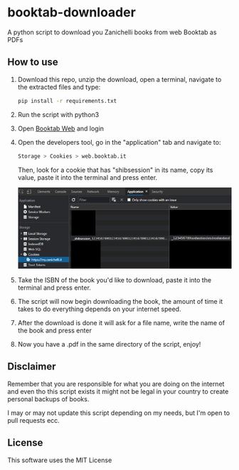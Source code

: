# booktab-downloader

A python script to download you Zanichelli books from web Booktab as PDFs

## How to use

1. Download this repo, unzip the download, open a terminal, navigate to the extracted files and type:

    ```bash
    pip install -r requirements.txt
    ```

2. Run the script with python3
3. Open [Booktab Web](http://web.booktab.it/) and login
4. Open the developers tool, go in the "application" tab and navigate to:

    ```bash
    Storage > Cookies > web.booktab.it
    ```

    Then, look for a cookie that has "shibsession" in its name, copy its value, paste it into the terminal and press enter.

    ![Cookie Image Reference](cookie.png)
5. Take the ISBN of the book you'd like to download, paste it into the terminal and press enter.
6. The script will now begin downloading the book, the amount of time it takes to do everything depends on your internet speed.
7. After the download is done it will ask for a file name, write the name of the book and press enter
8. Now you have a .pdf in the same directory of the script, enjoy!

## Disclaimer

Remember that you are responsible for what you are doing on the internet and even tho this script exists it might not be legal in your country to create personal backups of books.

I may or may not update this script depending on my needs, but I'm open to pull requests ecc.

## License

This software uses the MIT License

